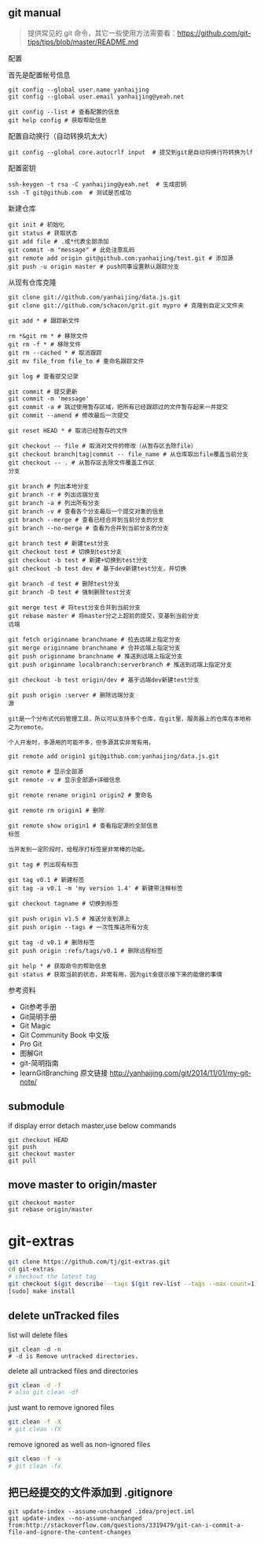 git manual
---
> 提供常见的 git 命令，其它一些使用方法需要看：https://github.com/git-tips/tips/blob/master/README.md


配置

首先是配置帐号信息
```
git config --global user.name yanhaijing
git config --global user.email yanhaijing@yeah.net
```

```
git config --list # 查看配置的信息
git help config # 获取帮助信息
```

配置自动换行（自动转换坑太大）
```
git config --global core.autocrlf input  # 提交到git是自动将换行符转换为lf
```

配置密钥
```
ssh-keygen -t rsa -C yanhaijing@yeah.net  # 生成密钥
ssh -T git@github.com  # 测试是否成功
```

新建仓库
```
git init # 初始化
git status # 获取状态
git add file # .或*代表全部添加
git commit -m "message" # 此处注意乱码
git remote add origin git@github.com:yanhaijing/test.git # 添加源
git push -u origin master # push同事设置默认跟踪分支
```

从现有仓库克隆
```
git clone git://github.com/yanhaijing/data.js.git    
git clone git://github.com/schacon/grit.git mypro # 克隆到自定义文件夹
```

```
git add * # 跟踪新文件

rm *&git rm * # 移除文件
git rm -f * # 移除文件
git rm --cached * # 取消跟踪
git mv file_from file_to # 重命名跟踪文件

git log # 查看提交记录

git commit # 提交更新
git commit -m 'message'
git commit -a # 跳过使用暂存区域，把所有已经跟踪过的文件暂存起来一并提交
git commit --amend # 修改最后一次提交

git reset HEAD * # 取消已经暂存的文件

git checkout -- file # 取消对文件的修改（从暂存区去除file）
git checkout branch|tag|commit -- file_name # 从仓库取出file覆盖当前分支
git checkout -- . # 从暂存区去除文件覆盖工作区
分支

git branch # 列出本地分支
git branch -r # 列出远端分支
git branch -a # 列出所有分支
git branch -v # 查看各个分支最后一个提交对象的信息
git branch --merge # 查看已经合并到当前分支的分支
git branch --no-merge # 查看为合并到当前分支的分支

git branch test # 新建test分支
git checkout test # 切换到test分支
git checkout -b test # 新建+切换到test分支
git checkout -b test dev # 基于dev新建test分支，并切换

git branch -d test # 删除test分支
git branch -D test # 强制删除test分支

git merge test # 将test分支合并到当前分支
git rebase master # 将master分之上超前的提交，变基到当前分支
远端

git fetch originname branchname # 拉去远端上指定分支
git merge originname branchname # 合并远端上指定分支
git push originname branchname # 推送到远端上指定分支
git push originname localbranch:serverbranch # 推送到远端上指定分支

git checkout -b test origin/dev # 基于远端dev新建test分支

git push origin :server # 删除远端分支
源

git是一个分布式代码管理工具，所以可以支持多个仓库，在git里，服务器上的仓库在本地称之为remote。

个人开发时，多源用的可能不多，但多源其实非常有用。

git remote add origin1 git@github.com:yanhaijing/data.js.git

git remote # 显示全部源
git remote -v # 显示全部源+详细信息

git remote rename origin1 origin2 # 重命名

git remote rm origin1 # 删除

git remote show origin1 # 查看指定源的全部信息
标签

当开发到一定阶段时，给程序打标签是非常棒的功能。

git tag # 列出现有标签    

git tag v0.1 # 新建标签
git tag -a v0.1 -m 'my version 1.4' # 新建带注释标签

git checkout tagname # 切换到标签

git push origin v1.5 # 推送分支到源上
git push origin --tags # 一次性推送所有分支

git tag -d v0.1 # 删除标签
git push origin :refs/tags/v0.1 # 删除远程标签
```

```
git help * # 获取命令的帮助信息
git status # 获取当前的状态，非常有用，因为git会提示接下来的能做的事情
```

参考资料
- Git参考手册
- Git简明手册
- Git Magic
- Git Community Book 中文版
- Pro Git
- 图解Git
- git-简明指南
- learnGitBranching
原文链接 http://yanhaijing.com/git/2014/11/01/my-git-note/

## submodule
if display error detach master,use below commands
```
git checkout HEAD
git push
git checkout master
git pull
```

## move master to origin/master
```
git checkout master
git rebase origin/master
```

# git-extras
```bash
git clone https://github.com/tj/git-extras.git
cd git-extras
# checkout the latest tag
git checkout $(git describe --tags $(git rev-list --tags --max-count=1))
[sudo] make install
```

## delete unTracked files
list will delete files
```
git clean -d -n
# -d is Remove untracked directories.
```
delete all untracked files and directories
```bash
git clean -d -f
# also git clean -df
```
just want to remove ignored files
```bash
git clean -f -X 
# git clean -fX
```
remove ignored as well as non-ignored files
```bash
git clean -f -x
# git clean -fx
```

## 把已经提交的文件添加到 .gitignore
```
git update-index --assume-unchanged .idea/project.iml
git update-index --no-assume-unchanged
from:http://stackoverflow.com/questions/3319479/git-can-i-commit-a-file-and-ignore-the-content-changes 
```
